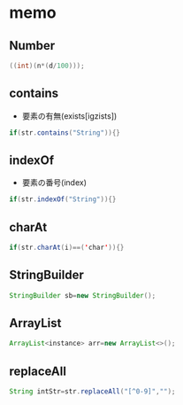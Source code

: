 # memo
## Number
~~~java
((int)(n*(d/100)));
~~~
## contains
- 要素の有無(exists[igzists])
~~~java
if(str.contains("String")){}
~~~
## indexOf
- 要素の番号(index)
~~~java
if(str.indexOf("String")){}
~~~
## charAt
~~~java
if(str.charAt(i)==('char')){}
~~~
## StringBuilder
~~~java
StringBuilder sb=new StringBuilder();
~~~
## ArrayList
~~~java
ArrayList<instance> arr=new ArrayList<>();
~~~
## replaceAll
~~~java
String intStr=str.replaceAll("[^0-9]","");
~~~
